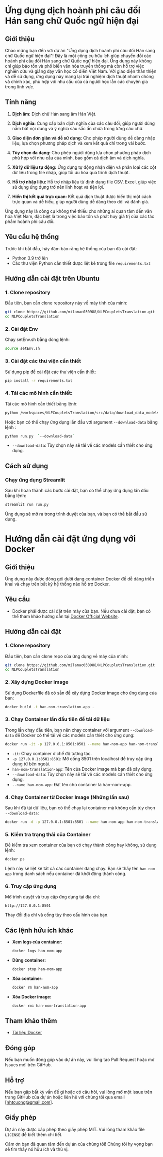 # Ứng dụng dịch hoành phi câu đối Hán sang chữ Quốc ngữ hiện đại

## Giới thiệu

Chào mừng bạn đến với dự án "Ứng dụng dịch hoành phi câu đối Hán sang chữ Quốc ngữ hiện đại"! Đây là một công cụ hữu ích giúp chuyển đổi các hoành phi câu đối Hán sang chữ Quốc ngữ hiện đại. Ứng dụng này không chỉ giúp bảo tồn và phổ biến văn hóa truyền thống mà còn hỗ trợ việc nghiên cứu và giảng dạy văn học cổ điển Việt Nam. Với giao diện thân thiện và dễ sử dụng, ứng dụng này mang lại trải nghiệm dịch thuật nhanh chóng và chính xác, phù hợp với nhu cầu của cả người học lẫn các chuyên gia trong lĩnh vực.

## Tính năng

1. **Dịch âm:** Dịch chữ Hán sang âm Hán Việt.

2. **Dịch nghĩa:** Cung cấp bản dịch nghĩa của các câu đối, giúp người dùng nắm bắt nội dung và ý nghĩa sâu sắc ẩn chứa trong từng câu chữ.

3. **Giao diện đơn giản và dễ sử dụng:** Cho phép người dùng dễ dàng nhập liệu, lựa chọn phương pháp dịch và xem kết quả chỉ trong vài bước.

4. **Tùy chọn đa dạng:** Cho phép người dùng lựa chọn phương pháp dịch phù hợp với nhu cầu của mình, bao gồm cả dịch âm và dịch nghĩa.

5. **Xử lý dữ liệu tự động:** Ứng dụng tự động nhận diện và phân loại các cột dữ liệu trong file nhập, giúp tối ưu hóa quá trình dịch thuật.

6. **Hỗ trợ nhập liệu:** Hỗ trợ nhập liệu từ định dạng file CSV, Excel, giúp việc sử dụng ứng dụng trở nên linh hoạt và tiện lợi.

7. **Hiển thị kết quả trực quan:** Kết quả dịch thuật được hiển thị một cách trực quan và dễ hiểu, giúp người dùng dễ dàng theo dõi và đánh giá.

Ứng dụng này là công cụ không thể thiếu cho những ai quan tâm đến văn hóa Việt Nam, đặc biệt là trong việc bảo tồn và phát huy giá trị của các tác phẩm hoành phi câu đối.


## Yêu cầu hệ thống
Trước khi bắt đầu, hãy đảm bảo rằng hệ thống của bạn đã cài đặt:
- Python 3.9 trở lên
- Các thư viện Python cần thiết được liệt kê trong file `requirements.txt`

## Hướng dẫn cài đặt trên Ubuntu

### 1. Clone repository
Đầu tiên, bạn cần clone repository này về máy tính của mình:

```bash
git clone https://github.com/milanac030988/NLPCoupletsTranslation.git
cd NLPCoupletsTranslation
```

### 2. Cài đặt Env
Chạy setEnv.sh bằng dòng lệnh:
```bash
source setEnv.sh
```

### 3. Cài đặt các thư viện cần thiết
Sử dụng pip để cài đặt các thư viện cần thiết:

```bash
pip install -r requirements.txt
```

### 4. Tải các mô hình cần thiết:
Tải các mô hình cần thiết bằng lệnh:
```bash
python /workspaces/NLPCoupletsTranslation/src/data/download_data_models.py
```
Hoặc bạn có thể chạy ứng dụng lần đầu với argument `--download-data` bằng lệnh :

```bash
python run.py  `--download-data`
```
- `--download-data`: Tùy chọn này sẽ tải về các models cần thiết cho ứng dụng.

## Cách sử dụng

### Chạy ứng dụng Streamlit
Sau khi hoàn thành các bước cài đặt, bạn có thể chạy ứng dụng lần đầu bằng lệnh:

```bash
streamlit run run.py 
```

Ứng dụng sẽ mở ra trong trình duyệt của bạn, và bạn có thể bắt đầu sử dụng.


# Hướng dẫn cài đặt ứng dụng với Docker

## Giới thiệu

Ứng dụng này được đóng gói dưới dạng container Docker để dễ dàng triển khai và chạy trên bất kỳ hệ thống nào hỗ trợ Docker.

## Yêu cầu

- Docker phải được cài đặt trên máy của bạn. Nếu chưa cài đặt, bạn có thể tham khảo hướng dẫn tại [Docker Official Website](https://docs.docker.com/get-docker/).

## Hướng dẫn cài đặt

### 1. Clone repository

Đầu tiên, bạn cần clone repo của ứng dụng về máy của mình:

```bash
git clone https://github.com/milanac030988/NLPCoupletsTranslation.git
cd NLPCoupletsTranslation
```

### 2. Xây dựng Docker Image

Sử dụng Dockerfile đã có sẵn để xây dựng Docker image cho ứng dụng của bạn:

```bash
docker build -t han-nom-translation-app .
```

### 3. Chạy Container lần đầu tiên để tải dữ liệu

Trong lần chạy đầu tiên, bạn nên chạy container với argument `--download-data` để Docker có thể tải về các models cần thiết cho ứng dụng:

```bash
docker run -it -p 127.0.0.1:8501:8501 --name han-nom-app han-nom-translation-app --download-data
```

- `-it`: Chạy container ở chế độ tương tác.
- `-p 127.0.0.1:8501:8501`: Mở cổng 8501 trên localhost để truy cập ứng dụng từ bên ngoài.
- `han-nom-translation-app`: Tên của Docker image mà bạn đã xây dựng.
- `--download-data`: Tùy chọn này sẽ tải về các models cần thiết cho ứng dụng.
- `--name han-nom-app`: Đặt tên cho container là han-nom-app.

### 4. Chạy Container từ Docker Image (Những lần sau)

Sau khi đã tải dữ liệu, bạn có thể chạy lại container mà không cần tùy chọn `--download-data`:

```bash
docker run -d -p 127.0.0.1:8501:8501 --name han-nom-app han-nom-translation-app
```

### 5. Kiểm tra trạng thái của Container

Để kiểm tra xem container của bạn có chạy thành công hay không, sử dụng lệnh:

```bash
docker ps
```

Lệnh này sẽ liệt kê tất cả các container đang chạy. Bạn sẽ thấy tên `han-nom-app` trong danh sách nếu container đã khởi động thành công.

### 6. Truy cập ứng dụng

Mở trình duyệt và truy cập ứng dụng tại địa chỉ:

```
http://127.0.0.1:8501
```

Thay đổi địa chỉ và cổng tùy theo cấu hình của bạn.

## Các lệnh hữu ích khác

- **Xem logs của container:**

  ```bash
  docker logs han-nom-app
  ```

- **Dừng container:**

  ```bash
  docker stop han-nom-app
  ```

- **Xóa container:**

  ```bash
  docker rm han-nom-app
  ```

- **Xóa Docker image:**

  ```bash
  docker rmi han-nom-translation-app
  ```

## Tham khảo thêm

- [Tài liệu Docker](https://docs.docker.com/)

## Đóng góp

Nếu bạn muốn đóng góp vào dự án này, vui lòng tạo Pull Request hoặc mở Issues mới trên GitHub.

## Hỗ trợ
Nếu bạn gặp bất kỳ vấn đề gì hoặc có câu hỏi, vui lòng mở một issue trên trang GitHub của dự án hoặc liên hệ với chúng tôi qua email [nhtcuong@gmail.com].

## Giấy phép
Dự án này được cấp phép theo giấy phép MIT. Vui lòng tham khảo file `LICENSE` để biết thêm chi tiết.

Cảm ơn bạn đã quan tâm đến dự án của chúng tôi! Chúng tôi hy vọng bạn sẽ tìm thấy nó hữu ích và thú vị.
```

